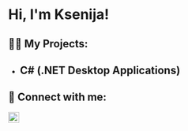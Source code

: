 <h1>Hi, I'm Ksenija!</h1>

<h2> 👨‍💻 My Projects:</h2>


- <b>C# (.NET Desktop Applications)</b>
  - 
  
<h2> 🤳 Connect with me:</h2>

[<img align="left" alt="JoshMadakor | LinkedIn" width="22px" src="https://cdn.jsdelivr.net/npm/simple-icons@v3/icons/linkedin.svg" />][linkedin]

[linkedin]:https://www.linkedin.com/in/ksenija-red%C5%BEa-76aab5180/


